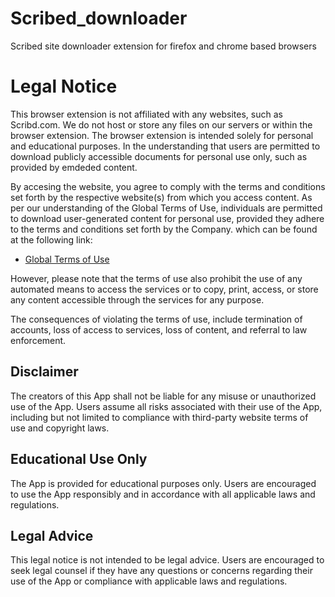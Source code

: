 # Scribed_downloader

Scribed site downloader extension for firefox and chrome based browsers

# Legal Notice
This browser extension is not affiliated with any websites, such as Scribd.com. We do not host or store any files on our servers or within the browser extension. The browser extension is intended solely for personal and educational purposes. In the understanding that users are permitted to download publicly accessible documents for personal use only, such as provided by emdeded content.

By accesing the website, you agree to comply with the terms and conditions set forth by the respective website(s) from which you access content. As per our understanding of the Global Terms of Use, individuals are permitted to download user-generated content for personal use, provided they adhere to the terms and conditions set forth by the Company. which can be found at the following link:

- [Global Terms of Use](https://support.scribd.com/hc/en-us/articles/210129326-Global-Terms-of-Use)

However, please note that the terms of use also prohibit the use of any automated means to access the services or to copy, print, access, or store any content accessible through the services for any purpose. 

The consequences of violating the terms of use, include termination of accounts, loss of access to services, loss of content, and referral to law enforcement.

## Disclaimer

The creators of this App shall not be liable for any misuse or unauthorized use of the App. Users assume all risks associated with their use of the App, including but not limited to compliance with third-party website terms of use and copyright laws.

## Educational Use Only

The App is provided for educational purposes only. Users are encouraged to use the App responsibly and in accordance with all applicable laws and regulations.

## Legal Advice

This legal notice is not intended to be legal advice. Users are encouraged to seek legal counsel if they have any questions or concerns regarding their use of the App or compliance with applicable laws and regulations.
